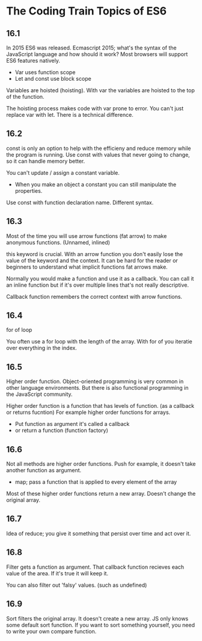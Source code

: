 # The Coding Train Topics of ES6

## 16.1

In 2015 ES6 was released. Ecmascript 2015; what's the syntax of the JavaScript language and how should it work? Most browsers will support ES6 features natively.

* Var uses function scope
* Let and const use block scope

Variables are hoisted (hoisting). With var the variables are hoisted to the top of the function.

The hoisting process makes code with var prone to error. You can't just replace var with let. There is a technical difference.

## 16.2
const is only an option to help with the efficieny and reduce memory while the program is running. Use const with values that never going to change, so it can handle memory better.

You can't update / assign a constant variable.

* When you make an object a constant you can still manipulate the properties.

Use const with function declaration name. Different syntax.

## 16.3
Most of the time you will use arrow functions (fat arrow) to make anonymous functions. (Unnamed, inlined)

this keyword is crucial. With an arrow function you don't easily lose the value of the keyword and the context. It can be hard for the reader or beginners to understand what implicit functions fat arrows make. 

Normally you would make a function and use it as a callback. You can call it an inline function but if it's over multiple lines that's not really descriptive.

Callback function remembers the correct context with arrow functions.

## 16.4
for of loop

You often use a for loop with the length of the array. With for of you iteratie over everything in the index.

## 16.5
Higher order function. Object-oriented programming is very common in other language environments. But there is also functional programming in the JavaScript community.

Higher order function is a function that has levels of function. (as a callback or returns fucntion) For example higher order functions for arrays.

* Put function as argument it's called a callback
* or return a function (function factory)

## 16.6
Not all methods are higher order functions. Push for example, it doesn't take another function as argument.

* map; pass a function that is applied to every element of the array

Most of these higher order functions return a new array. Doesn't change the original array.

## 16.7
Idea of reduce; you give it something that persist over time and act over it.

## 16.8
Filter gets a function as argument. That callback function recieves each value of the area. If it's true it will keep it.

You can also filter out 'falsy' values. (such as undefined)

## 16.9
Sort filters the original array. It doesn't create a new array. JS only knows some default sort function. If you want to sort something yourself, you need to write your own compare function.